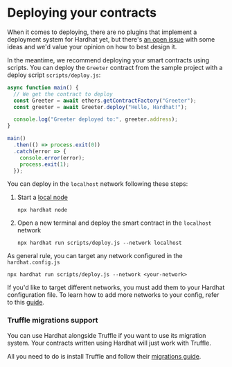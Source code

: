 # Deploying your contracts

When it comes to deploying, there are no plugins that implement
a deployment system for Hardhat yet, but there's
[an open issue](https://github.com/nomiclabs/hardhat/issues/381)
with some ideas and we'd value your opinion on how to best design it.

In the meantime, we recommend deploying your smart contracts using
scripts. You can deploy the `Greeter` contract from the sample project
with a deploy script `scripts/deploy.js`:

```js
async function main() {
  // We get the contract to deploy
  const Greeter = await ethers.getContractFactory("Greeter");
  const greeter = await Greeter.deploy("Hello, Hardhat!");

  console.log("Greeter deployed to:", greeter.address);
}

main()
  .then(() => process.exit(0))
  .catch(error => {
    console.error(error);
    process.exit(1);
  });
```

You can deploy in the `localhost` network following these steps:

1. Start a [local node](../getting-started/#connecting-a-wallet-or-dapp-to-hardhat-network)

    `npx hardhat node`

2. Open a new terminal and deploy the smart contract in the `localhost` network

    `npx hardhat run scripts/deploy.js --network localhost`

As general rule, you can target any network configured in the `hardhat.config.js` 

`npx hardhat run scripts/deploy.js --network <your-network>`

If you'd like to target different networks, you must add them to your Hardhat configuration file. To learn how to add more networks to your config, refer to this [guide](https://hardhat.org/config/#networks-configuration).


### Truffle migrations support

You can use Hardhat alongside Truffle if you want to use its migration system.
Your contracts written using Hardhat will just work with Truffle.

All you need to do is install Truffle and follow their [migrations guide](https://www.trufflesuite.com/docs/truffle/getting-started/running-migrations).
